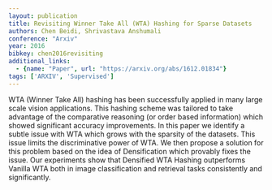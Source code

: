 ```yaml
---
layout: publication
title: Revisiting Winner Take All (WTA) Hashing for Sparse Datasets
authors: Chen Beidi, Shrivastava Anshumali
conference: "Arxiv"
year: 2016
bibkey: chen2016revisiting
additional_links:
  - {name: "Paper", url: "https://arxiv.org/abs/1612.01834"}
tags: ['ARXIV', 'Supervised']
---
```

WTA (Winner Take All) hashing has been successfully applied in many large scale vision applications. This hashing scheme was tailored to take advantage of the comparative reasoning (or order based information) which showed significant accuracy improvements. In this paper we identify a subtle issue with WTA which grows with the sparsity of the datasets. This issue limits the discriminative power of WTA. We then propose a solution for this problem based on the idea of Densification which provably fixes the issue. Our experiments show that Densified WTA Hashing outperforms Vanilla WTA both in image classification and retrieval tasks consistently and significantly.
